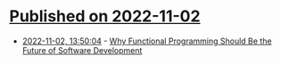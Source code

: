 # [Published on 2022-11-02](index.md)

* [2022-11-02, 13:50:04](https://lobste.rs/s/fuwmou/why_functional_programming_should_be) - [Why Functional Programming Should Be the Future of Software Development](https://spectrum.ieee.org/functional-programming)

